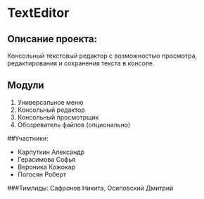 # TextEditor
Описание проекта:
---
Консольный текстовый редактор с возможностью
просмотра, редактирования и сохранения текста
в консоле.

## Модули
1. Универсальное меню
2. Консольный редактор
3. Консольный просмотрщик
4. Обозреватель файлов (опционально)

##Участники:
* Карпуткин Александр
* Герасимова Софья
* Вероника Кожокар
* Погосян Роберт

###Тимлиды: Сафронов Никита, Осиповский Дмитрий
